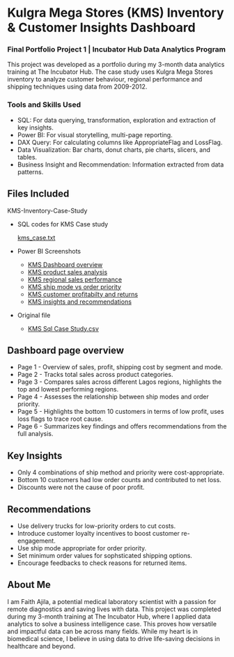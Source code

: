 # Kulgra Mega Stores (KMS) Inventory & Customer Insights Dashboard
### Final Portfolio Project 1 | Incubator Hub Data Analytics Program
This project was developed as a portfolio during my 3-month data analytics training at The Incubator Hub. The case study uses Kulgra Mega Stores inventory to analyze customer behaviour, regional performance and shipping techniques using data from 2009-2012. 

### Tools and Skills Used
- SQL: For data querying, transformation, exploration and extraction of key insights.
- Power BI: For visual storytelling, multi-page reporting.
- DAX Query: For calculating columns like AppropriateFlag and LossFlag.
- Data Visualization: Bar charts, donut charts, pie charts, slicers, and tables.
- Business Insight and Recommendation: Information extracted from data patterns.

## Files Included
KMS-Inventory-Case-Study
- SQL codes for KMS Case study
  
  [kms_case.txt](https://github.com/user-attachments/files/20931072/kms_case.txt)
- Power BI Screenshots
  - [KMS Dashboard overview](https://github.com/user-attachments/assets/8ead18ba-68ec-48d3-9942-79d740ead853)
  - [KMS product sales analysis](https://github.com/user-attachments/assets/8a69101a-3639-44d0-b7e4-b1c2efbc7078)
  - [KMS regional sales performance](https://github.com/user-attachments/assets/6565aaf9-04aa-47b5-8f3d-2147f8af9394)
  - [KMS ship mode vs order priority](https://github.com/user-attachments/assets/20ddef84-646b-44cb-b188-949d82cd556f)
  - [KMS customer profitabilty and returns](https://github.com/user-attachments/assets/d968cdf0-4f9a-4002-9fdf-52a3725680fd)
  - [KMS insights and recommendations](https://github.com/user-attachments/assets/179524ed-112a-4738-a4fa-5830408ec214)

- Original file
  - [KMS Sql Case Study.csv](https://github.com/user-attachments/files/20931614/KMS.Sql.Case.Study.csv)


## Dashboard page overview
- Page 1 - Overview of sales, profit, shipping cost by segment and mode.
- Page 2 - Tracks total sales across product categories.
- Page 3 - Compares sales across different Lagos regions, highlights the top and lowest performing regions.
- Page 4 - Assesses the relationship between ship modes and order priority.
- Page 5 - Highlights the bottom 10 customers in terms of low profit, uses loss flags to trace root cause.
- Page 6 - Summarizes key findings and offers recommendations from the full analysis.

## Key Insights
- Only 4 combinations of ship method and priority were cost-appropriate.
- Bottom 10 customers had low order counts and contributed to net loss.
- Discounts were not the cause of poor profit.

## Recommendations
- Use delivery trucks for low-priority orders to cut costs.
- Introduce customer loyalty incentives to boost customer re-engagement.
- Use ship mode appropriate for order priority.
- Set minimum order values for sophsticated shipping options.
- Encourage feedbacks to check reasons for returned items.

## About Me
I am Faith Ajila, a potential medical laboratory scientist with a passion for remote diagnostics and saving lives with data.
This project was completed during my 3-month training at The Incubator Hub, where I applied data analytics to solve a business intelligence case. This proves how versatile and impactful data can be across many fields. 
While my heart is in biomedical science, I believe in using data to drive life-saving decisions in healthcare and beyond.




